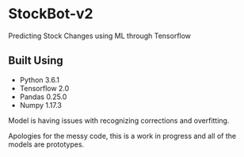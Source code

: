# StockBot-v2
 Predicting Stock Changes using ML through Tensorflow
 
## Built Using
- Python 3.6.1
- Tensorflow 2.0
- Pandas 0.25.0
- Numpy 1.17.3

Model is having issues with recognizing corrections and overfitting.

Apologies for the messy code, this is a work in progress and all of the models are prototypes.
